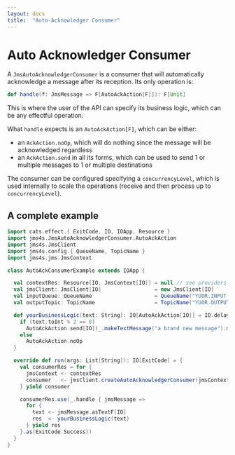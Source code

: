 ```yaml
---
layout: docs
title:  "Auto-Acknowledger Consumer"
---
```


# Auto Acknowledger Consumer

A `JmsAutoAcknowledgerConsumer` is a consumer that will automatically acknowledge a message after its reception.
Its only operation is:

```scala
def handle(f: JmsMessage => F[AutoAckAction[F]]): F[Unit]
```

This is where the user of the API can specify its business logic, which can be any effectful operation.

What `handle` expects is an `AutoAckAction[F]`, which can be either:
- an `AckAction.noOp`, which will do nothing since the message will be acknowledged regardless
- an `AckAction.send` in all its forms, which can be used to send 1 or multiple messages to 1 or multiple destinations

The consumer can be configured specifying a `concurrencyLevel`, which is used internally to scale the operations (receive and then process up to `concurrencyLevel`).

## A complete example

```scala mdoc
import cats.effect.{ ExitCode, IO, IOApp, Resource }
import jms4s.JmsAutoAcknowledgerConsumer.AutoAckAction
import jms4s.JmsClient
import jms4s.config.{ QueueName, TopicName }
import jms4s.jms.JmsContext

class AutoAckConsumerExample extends IOApp {

  val contextRes: Resource[IO, JmsContext[IO]] = null // see providers section!
  val jmsClient: JmsClient[IO]                 = new JmsClient[IO]
  val inputQueue: QueueName                    = QueueName("YUOR.INPUT.QUEUE")
  val outputTopic: TopicName                   = TopicName("YUOR.OUTPUT.TOPIC")

  def yourBusinessLogic(text: String): IO[AutoAckAction[IO]] = IO.delay {
    if (text.toInt % 2 == 0)
      AutoAckAction.send[IO](_.makeTextMessage("a brand new message").map(newMsg => (newMsg, outputTopic)))
    else
      AutoAckAction.noOp
  }

  override def run(args: List[String]): IO[ExitCode] = {
    val consumerRes = for {
      jmsContext <- contextRes
      consumer   <- jmsClient.createAutoAcknowledgerConsumer(jmsContext, inputQueue, 10)
    } yield consumer

    consumerRes.use(_.handle { jmsMessage =>
      for {
        text <- jmsMessage.asTextF[IO]
        res  <- yourBusinessLogic(text)
      } yield res
    }.as(ExitCode.Success))
  }
}

```
